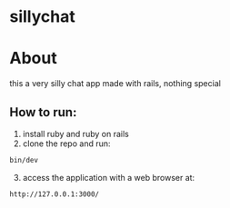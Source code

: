 # sillychat
# About
this a very silly chat app made with rails, nothing special

## How to run:
1. install ruby and ruby on rails
2. clone the repo and run:
```sh
bin/dev
```
3. access the application with a web browser at:
```
http://127.0.0.1:3000/
```

